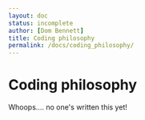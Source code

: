 ```yaml
---
layout: doc
status: incomplete
author: [Dom Bennett]
title: Coding philosophy
permalink: /docs/coding_philosophy/
---
```


# Coding philosophy

Whoops.... no one's written this yet!

